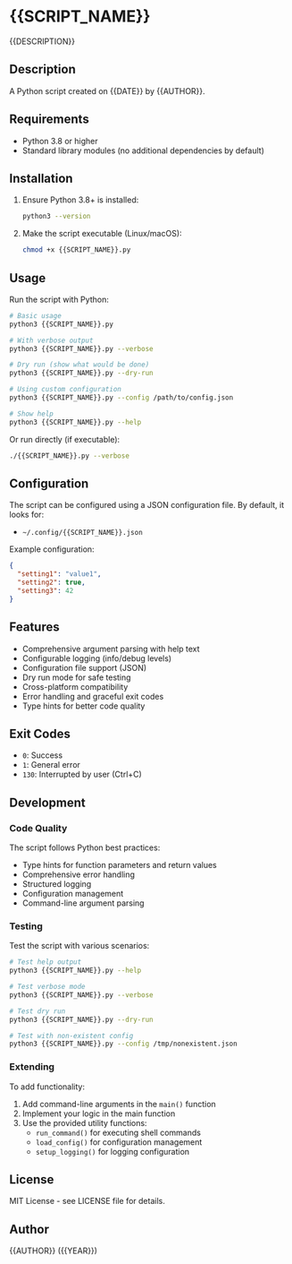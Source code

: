 # {{SCRIPT_NAME}}

{{DESCRIPTION}}

## Description

A Python script created on {{DATE}} by {{AUTHOR}}.

## Requirements

- Python 3.8 or higher
- Standard library modules (no additional dependencies by default)

## Installation

1. Ensure Python 3.8+ is installed:

   ```bash
   python3 --version
   ```

2. Make the script executable (Linux/macOS):

   ```bash
   chmod +x {{SCRIPT_NAME}}.py
   ```

## Usage

Run the script with Python:

```bash
# Basic usage
python3 {{SCRIPT_NAME}}.py

# With verbose output
python3 {{SCRIPT_NAME}}.py --verbose

# Dry run (show what would be done)
python3 {{SCRIPT_NAME}}.py --dry-run

# Using custom configuration
python3 {{SCRIPT_NAME}}.py --config /path/to/config.json

# Show help
python3 {{SCRIPT_NAME}}.py --help
```

Or run directly (if executable):

```bash
./{{SCRIPT_NAME}}.py --verbose
```

## Configuration

The script can be configured using a JSON configuration file. By default, it looks for:

- `~/.config/{{SCRIPT_NAME}}.json`

Example configuration:

```json
{
  "setting1": "value1",
  "setting2": true,
  "setting3": 42
}
```

## Features

- Comprehensive argument parsing with help text
- Configurable logging (info/debug levels)
- Configuration file support (JSON)
- Dry run mode for safe testing
- Cross-platform compatibility
- Error handling and graceful exit codes
- Type hints for better code quality

## Exit Codes

- `0`: Success
- `1`: General error
- `130`: Interrupted by user (Ctrl+C)

## Development

### Code Quality

The script follows Python best practices:

- Type hints for function parameters and return values
- Comprehensive error handling
- Structured logging
- Configuration management
- Command-line argument parsing

### Testing

Test the script with various scenarios:

```bash
# Test help output
python3 {{SCRIPT_NAME}}.py --help

# Test verbose mode
python3 {{SCRIPT_NAME}}.py --verbose

# Test dry run
python3 {{SCRIPT_NAME}}.py --dry-run

# Test with non-existent config
python3 {{SCRIPT_NAME}}.py --config /tmp/nonexistent.json
```

### Extending

To add functionality:

1. Add command-line arguments in the `main()` function
2. Implement your logic in the main function
3. Use the provided utility functions:
   - `run_command()` for executing shell commands
   - `load_config()` for configuration management
   - `setup_logging()` for logging configuration

## License

MIT License - see LICENSE file for details.

## Author

{{AUTHOR}} ({{YEAR}})

